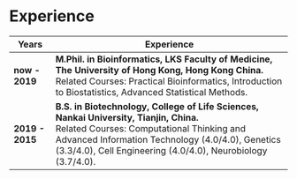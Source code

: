 # Experience

| Years | Experience |
| --- | --- |
| **now - 2019** | **M.Phil. in Bioinformatics, LKS Faculty of Medicine, The University of Hong Kong, Hong Kong China.**<br> Related Courses: Practical Bioinformatics, Introduction to Biostatistics, Advanced Statistical Methods. |
|**2019 - 2015** | **B.S. in Biotechnology, College of Life Sciences, Nankai University, Tianjin, China.**<br> Related Courses: Computational Thinking and Advanced Information Technology (4.0/4.0), Genetics (3.3/4.0), Cell Engineering (4.0/4.0), Neurobiology (3.7/4.0). |
